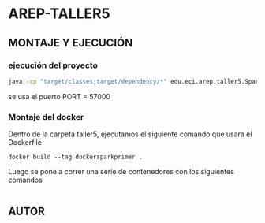# AREP-TALLER5

## MONTAJE Y EJECUCIÓN

### ejecución del proyecto

```bash
java -cp "target/classes;target/dependency/*" edu.eci.arep.taller5.SparkWebServer
```
se usa el puerto PORT = 57000

### Montaje del docker
Dentro de la carpeta taller5, ejecutamos el siguiente comando que usara el Dockerfile

```
docker build --tag dockersparkprimer .
```

Luego se pone a correr una serie de contenedores con los siguientes comandos
```
```

## AUTOR
